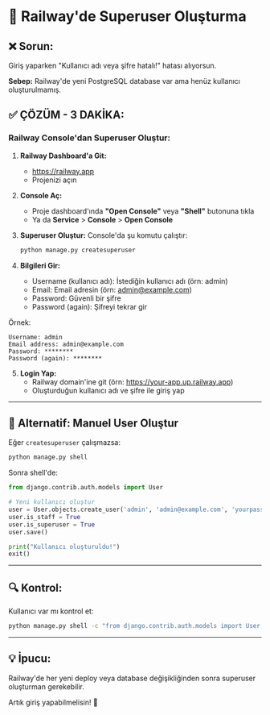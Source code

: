 # 👤 Railway'de Superuser Oluşturma

## ❌ Sorun:
Giriş yaparken "Kullanıcı adı veya şifre hatalı!" hatası alıyorsun.

**Sebep:** Railway'de yeni PostgreSQL database var ama henüz kullanıcı oluşturulmamış.

## ✅ ÇÖZÜM - 3 DAKİKA:

### Railway Console'dan Superuser Oluştur:

1. **Railway Dashboard'a Git:**
   - https://railway.app
   - Projenizi açın

2. **Console Aç:**
   - Proje dashboard'ında **"Open Console"** veya **"Shell"** butonuna tıkla
   - Ya da **Service** > **Console** > **Open Console**

3. **Superuser Oluştur:**
   Console'da şu komutu çalıştır:
   ```bash
   python manage.py createsuperuser
   ```

4. **Bilgileri Gir:**
   - Username (kullanıcı adı): İstediğin kullanıcı adı (örn: admin)
   - Email: Email adresin (örn: admin@example.com)
   - Password: Güvenli bir şifre
   - Password (again): Şifreyi tekrar gir

Örnek:
```
Username: admin
Email address: admin@example.com  
Password: ********
Password (again): ********
```

5. **Login Yap:**
   - Railway domain'ine git (örn: https://your-app.up.railway.app)
   - Oluşturduğun kullanıcı adı ve şifre ile giriş yap

---

## 🎯 Alternatif: Manuel User Oluştur

Eğer `createsuperuser` çalışmazsa:

```bash
python manage.py shell
```

Sonra shell'de:
```python
from django.contrib.auth.models import User

# Yeni kullanıcı oluştur
user = User.objects.create_user('admin', 'admin@example.com', 'yourpassword')
user.is_staff = True
user.is_superuser = True
user.save()

print("Kullanıcı oluşturuldu!")
exit()
```

---

## 🔍 Kontrol:

Kullanıcı var mı kontrol et:
```bash
python manage.py shell -c "from django.contrib.auth.models import User; print(User.objects.count(), 'kullanıcı var')"
```

---

## 💡 İpucu:

Railway'de her yeni deploy veya database değişikliğinden sonra superuser oluşturman gerekebilir.

Artık giriş yapabilmelisin! 🎉

